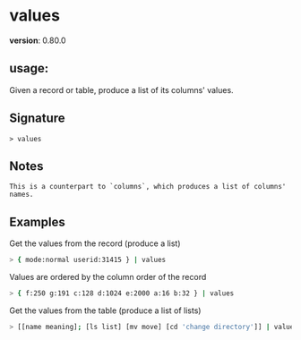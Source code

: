 # values

**version**: 0.80.0

## **usage**:

Given a record or table, produce a list of its columns' values.

## Signature

`> values `

## Notes

```text
This is a counterpart to `columns`, which produces a list of columns' names.
```

## Examples

Get the values from the record (produce a list)

```bash
> { mode:normal userid:31415 } | values
```

Values are ordered by the column order of the record

```bash
> { f:250 g:191 c:128 d:1024 e:2000 a:16 b:32 } | values
```

Get the values from the table (produce a list of lists)

```bash
> [[name meaning]; [ls list] [mv move] [cd 'change directory']] | values
```
